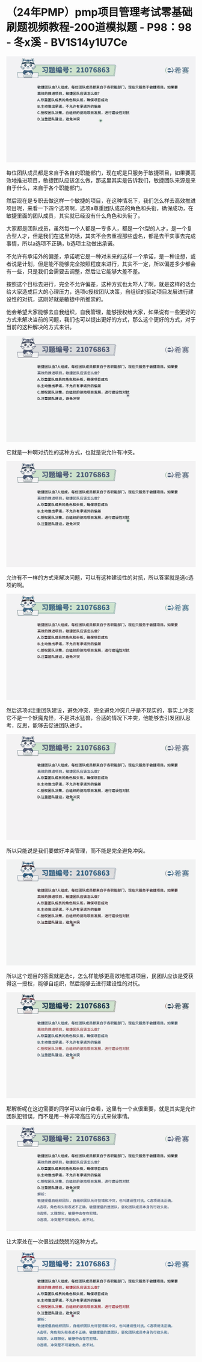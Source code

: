 # （24年PMP）pmp项目管理考试零基础刷题视频教程-200道模拟题 - P98：98 - 冬x溪 - BV1S14y1U7Ce

![](img/946fa35c19717f938edc10c5ebf9b2e1_0.png)

每位团队成员都是来自于各自的职能部门，现在呢是只服务于敏捷项目，如果要高效地推进项目，敏捷团队应该怎么做，那这里其实是告诉我们，敏捷团队来源是来自于什么，来自于各个职能部门。

然后现在是专职去做这样一个敏捷的项目，在这种情况下，我们怎么样去高效推进项目呢，来看一下四个选项啊，选项a尊重团队成员的角色和头衔，确保成功，在敏捷里面的团队成员，其实就已经没有什么角色和头衔了。

大家都是团队成员，虽然每一个人都是一专多人，都是一个t型的人才，是一个复合型人才，但是我们在这里的话，其实不会去重视那些虚名，都是去干实事去完成事情，所以a选项不正确，b选项主动做出承诺。

不允许有承诺外的偏差，承诺呢它是一种对未来的这样一个承诺，是一种设想，或者说是计划，但是能不能够完全按照程度来进行，其实不一定，所以偏差多少都会有一些，只是我们会需要去调整，然后让它能够大差不差。

按照这个目标去进行，完全不允许偏差，这种方式也太吓人了啊，就是这样的话会给大家造成巨大的心理压力，选项c授权团队决策，自组织的驱动项目发展进行建设性的对抗，这刚好就是敏捷中所推崇的。

他会希望大家能够去自我组织，自我管理，能够授权给大家，如果说有一些更好的方式来解决当前的问题，我们也可以提出更好的方式，那么这个更好的方式，对于当前的这种解决的方式来讲。



![](img/946fa35c19717f938edc10c5ebf9b2e1_2.png)

它就是一种啊对抗性的这种方式，也就是说允许有冲突。

![](img/946fa35c19717f938edc10c5ebf9b2e1_4.png)

允许有不一样的方式来解决问题，可以有这种建设性的对抗，所以答案就是选c选项的啊。

![](img/946fa35c19717f938edc10c5ebf9b2e1_6.png)

然后选项d注重团队建设，避免冲突，完全避免冲突几乎是不现实的，事实上冲突它不是一个妖魔鬼怪，不是洪水猛兽，合适的情况下冲突，他能够去引发团队思考，反思，能够去促进团队进步。



![](img/946fa35c19717f938edc10c5ebf9b2e1_8.png)

所以只能说是我们要做好冲突管理，而不能是完全避免冲突。

![](img/946fa35c19717f938edc10c5ebf9b2e1_10.png)

所以这个题目的答案就是选c，怎么样能够更高效地推进项目，民团队应该是受获得这一授权，能够自组织，然后能够去进行建设性的对抗。



![](img/946fa35c19717f938edc10c5ebf9b2e1_12.png)

那解析呢在这边需要的同学可以自行查看，这里有一个点很重要，就是其实是允许团队犯错误，而不是用一种非常高压的方式来做事情。



![](img/946fa35c19717f938edc10c5ebf9b2e1_14.png)

让大家处在一次很战战兢兢的这种方式。

![](img/946fa35c19717f938edc10c5ebf9b2e1_16.png)